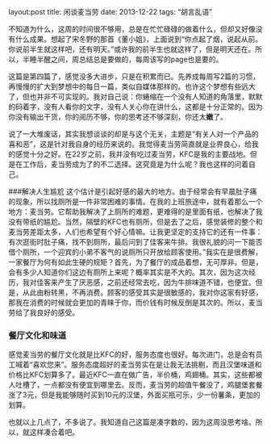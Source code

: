 layout:post
title: 闲谈麦当劳
date: 2013-12-22
tags: “胡言乱语”

不知道为什么，这周的时间很不够用，总是在忙忙碌碌的做着什么，但却又好像没有什么成果。想起了宋冬野的那首《董小姐》，上面说到“你点起了烟，说起从前。你说前半生就这样吧，还有明天。”或许我的前半生也就这样了，但是明天还在。所以，半睡半醒之间，周总结总是要做的，每周该写的page也是要的。

这篇是第四篇了，感觉没多大进步，只是在积累而已。先养成每周写2篇的习惯，再慢慢的扩大到梦想中的每日一篇，类似自媒体那样的。也许这个梦想有些远大了，但也并非不可实现的。我对自己说：你蜷缩在一个没有人知道的角落里，默默的码着字，没有人看你的文字，没有人关心你在讲什么，这都是十分正常的。因为你没有输出干货，你的阅历不够，你的思考还不够深刻，你还太**嫩**了。

说了一大堆废话，其实我想谈谈的却是与这个无关，主题是“有关人对一个产品的喜和恶”，这是针对我自身的经历来说的。我觉得麦当劳简直就是业界良心，给我的感觉十分之好。在22岁之前，我并没有吃过麦当劳，KFC是我的主要战地。但是在工作后，麦当劳成为了的不二选择。这究竟是为什么呢？我也这样的问着自己。

###解决人生尴尬
这个估计是引起好感的最大的地方。由于经常会有早晨肚子痛的现象，所以找厕所是一件非常困难的事情。在我的上班旅途中，就有着那么一个地方：麦当劳。它帮助我解决了上厕所的难题，更难得的是里面有纸，也解决了我没有带纸的尴尬。当然，隔壁的KFC也有厕所，但是去了之后，感觉装修的整个和麦当劳差距太多，人们也希望有个好心情嘛。让我更坚定的支持它的还有一件事：有次逛街时肚子痛，找不到厕所，最后问到了佳客来牛排。我很礼貌的问一下能否借个厕所，一个迎宾的小弟不客气的说厕所只开放给顾客使用。”我实在是很费解，一家餐厅为何有如此生硬的规矩？首先，为了餐厅的成品着想，无可厚非。但是，会有多少人知道你们这边有厕所上来呢？概率其实是不大的。其次，因为这次经历，我对佳客来产生了厌恶感，之前还经常去吃，因为牛排味道不错，也便宜。但是，从此由粉转黑，不再消费。顾客的感受其实是很敏感的，我对你这家有好感，那我在消费的时候就会更加的青睐于你，而价钱有时候反倒是其次的。所以，麦当劳给了我良好的感受。

### 餐厅文化和味道
感觉麦当劳的餐厅文化就是比KFC的好，服务态度也很好。每次进门，总是会有员工喊着“喜欢您来”。服务态度超好的麦当劳实在是让我无法挑剔，而且汉堡味道和价格比KFC划算多了。最近KFC一直在做广告，半价桶，鸡翅桶。其实，这些都被人吐槽了，一点都没有便宜到哪里去。反而，麦当劳的超值午餐没了，鸡腿堡套餐涨了3元，但是我能够随时买到10元的汉堡，外面买瓶可乐，少一份薯条，更加的划算。

也就以上几点了，不多说了。我知道自己这篇是凑字数的，因为这周没思考啥。所以，就这样凑合着吧。